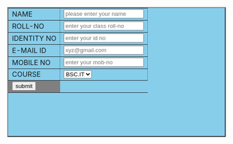  <html>
 <head>
 <title>registration page</title>
 </head>
 <body>
 <center>
 <form id=registration method="post">
 <table border="2px" bgcolor="skyblue" height="300px" width="300px" align="center">
 <tr><td>NAME</td>
 <td><input type="text" name="fname" id="input" placeholder="please enter your name" required></td>
 </tr>
 <tr>
 <td>ROLL-NO</td>
 <td><input type="text" placeholder="enter your class roll-no" required></td>
 </tr>
 <tr>
 <td>IDENTITY NO</td>
 <td><input type="text" placeholder="enter your id no" required></td>
 </tr>
 <tr>
 <td>E-MAIL ID</td>
 <td><input type="email" placeholder="xyz@gmail.com" required></td>
 </tr>
 <tr>
 <td>MOBILE NO</td>
 <td><input type="number" placeholder="enter your mob-no" required></td>
 </tr>
 <tr>
 <td>COURSE</td>
 <td><select>
 <option>BSC.IT</option>
 <option>BCA</option>
 <option>BBA</option>
 </select>
 </td></tr>
 <tr>
 <td calspan="2" bgcolor="gray"><input type="submit" value="submit" name="button"></td>
 </tr>
 </table>
 </form>
 </center>
 </body>
 </html>
